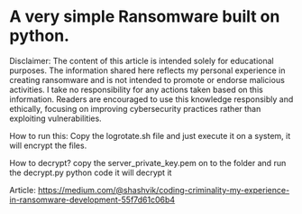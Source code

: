 


# A very simple Ransomware built on python.

Disclaimer: The content of this article is intended solely for educational purposes. The information shared here reflects my personal experience in creating ransomware and is not intended to promote or endorse malicious activities. I take no responsibility for any actions taken based on this information. Readers are encouraged to use this knowledge responsibly and ethically, focusing on improving cybersecurity practices rather than exploiting vulnerabilities.


How to run this:
Copy the logrotate.sh file and just execute it on a system, it will encrypt the files.

How to decrypt?
copy the server_private_key.pem on to the folder and run the decrypt.py python code it will decrypt it

Article: https://medium.com/@shashvik/coding-criminality-my-experience-in-ransomware-development-55f7d61c06b4
